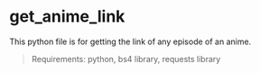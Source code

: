# get_anime_link
This python file is for getting the link of any episode of an anime.  
>Requirements: python, bs4 library, requests library
